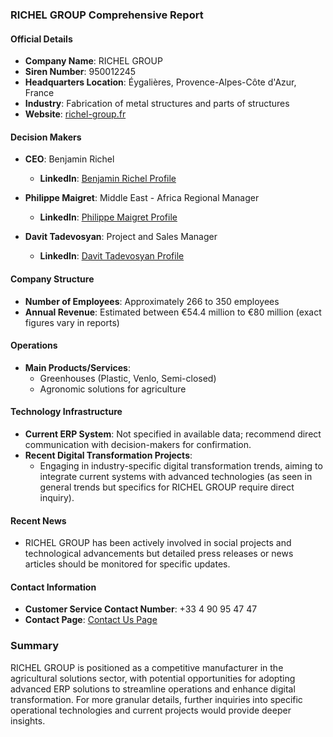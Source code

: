 ### RICHEL GROUP Comprehensive Report

#### Official Details
- **Company Name**: RICHEL GROUP
- **Siren Number**: 950012245
- **Headquarters Location**: Éygalières, Provence-Alpes-Côte d'Azur, France
- **Industry**: Fabrication of metal structures and parts of structures
- **Website**: [richel-group.fr](https://richel-group.fr/)

#### Decision Makers
- **CEO**: Benjamin Richel  
  - **LinkedIn**: [Benjamin Richel Profile](https://richel-group.com/pure-harvest-eyes-further-growth-with-150m-strategic-richel-group-partnership/#:~:text=Benjamin%20Richel%2C%20Chief%20Executive%20Officer,in%20a%20company%20that%20is)

- **Philippe Maigret**: Middle East - Africa Regional Manager  
  - **LinkedIn**: [Philippe Maigret Profile](https://ma.linkedin.com/in/philippe-maigret-89149519/en)

- **Davit Tadevosyan**: Project and Sales Manager  
  - **LinkedIn**: [Davit Tadevosyan Profile](https://am.linkedin.com/in/davit-tadevosyan-088a4782)

#### Company Structure
- **Number of Employees**: Approximately 266 to 350 employees
- **Annual Revenue**: Estimated between €54.4 million to €80 million (exact figures vary in reports)

#### Operations
- **Main Products/Services**: 
  - Greenhouses (Plastic, Venlo, Semi-closed)
  - Agronomic solutions for agriculture

#### Technology Infrastructure
- **Current ERP System**: Not specified in available data; recommend direct communication with decision-makers for confirmation.
- **Recent Digital Transformation Projects**:
  - Engaging in industry-specific digital transformation trends, aiming to integrate current systems with advanced technologies (as seen in general trends but specifics for RICHEL GROUP require direct inquiry).

#### Recent News
- RICHEL GROUP has been actively involved in social projects and technological advancements but detailed press releases or news articles should be monitored for specific updates.

#### Contact Information
- **Customer Service Contact Number**: +33 4 90 95 47 47
- **Contact Page**: [Contact Us Page](https://richel-group.com/contact-us/)

### Summary
RICHEL GROUP is positioned as a competitive manufacturer in the agricultural solutions sector, with potential opportunities for adopting advanced ERP solutions to streamline operations and enhance digital transformation. For more granular details, further inquiries into specific operational technologies and current projects would provide deeper insights.
```